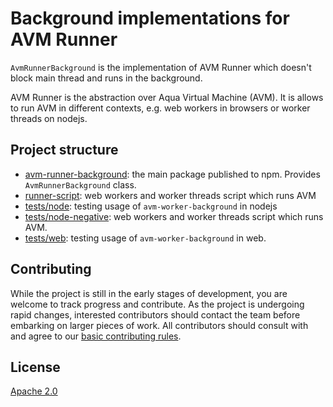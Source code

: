 # Background implementations for AVM Runner

`AvmRunnerBackground` is the implementation of AVM Runner which doesn't block main thread and runs in the background.

AVM Runner is the abstraction over Aqua Virtual Machine (AVM). It is allows to run AVM in different contexts, e.g. web workers in browsers or worker threads on nodejs.

## Project structure

- [avm-runner-background](avm-runner-background/README.md): the main package published to npm. Provides `AvmRunnerBackground` class.
- [runner-script](runner-script/README.md): web workers and worker threads script which runs AVM
- [tests/node](tests/node/README.md): testing usage of `avm-worker-background` in nodejs
- [tests/node-negative](tests/node-negative/README.md): web workers and worker threads script which runs AVM.
- [tests/web](tests/web/R:EADME.md): testing usage of `avm-worker-background` in web.

## Contributing

While the project is still in the early stages of development, you are welcome to track progress and contribute. As the project is undergoing rapid changes, interested contributors should contact the team before embarking on larger pieces of work. All contributors should consult with and agree to our [basic contributing rules](CONTRIBUTING.md).

## License

[Apache 2.0](LICENSE)
